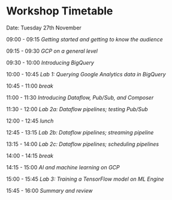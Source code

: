 # Workshop Timetable

Date: Tuesday 27th November

09:00 - 09:15 _Getting started and getting to know the audience_

09:15 - 09:30 _GCP on a general level_

09:30 - 10:00 _Introducing BigQuery_

10:00 - 10:45 _Lab 1: Querying Google Analytics data in BigQuery_

10:45 - 11:00 _break_

11:00 - 11:30 _Introducing Dataflow, Pub/Sub, and Composer_

11:30 - 12:00 _Lab 2a: Dataflow pipelines; testing Pub/Sub_

12:00 - 12:45 _lunch_

12:45 - 13:15 _Lab 2b: Dataflow pipelines; streaming pipeline_

13:15 - 14:00 _Lab 2c: Dataflow pipelines; scheduling pipelines_

14:00 - 14:15 _break_

14:15 - 15:00 _AI and machine learning on GCP_

15:00 - 15:45 _Lab 3: Training a TensorFlow model on ML Engine_

15:45 - 16:00 _Summary and review_
